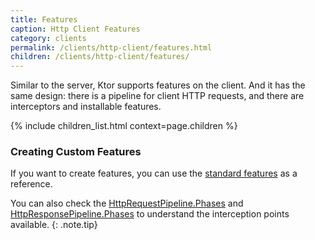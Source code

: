 ```yaml
---
title: Features
caption: Http Client Features
category: clients
permalink: /clients/http-client/features.html
children: /clients/http-client/features/
---
```


Similar to the server, Ktor supports features on the client. And it has the same design:
there is a pipeline for client HTTP requests, and there are interceptors and installable features.

{% include children_list.html context=page.children %}

### Creating Custom Features

If you want to create features, you can use the [standard features](https://github.com/ktorio/ktor/tree/master/ktor-client/ktor-client-core/src/io/ktor/client/features) as a reference.

You can also check the [HttpRequestPipeline.Phases](https://github.com/ktorio/ktor/blob/master/ktor-client/ktor-client-core/src/io/ktor/client/request/HttpRequestPipeline.kt)
and [HttpResponsePipeline.Phases](https://github.com/ktorio/ktor/blob/master/ktor-client/ktor-client-core/src/io/ktor/client/response/HttpResponsePipeline.kt)
to understand the interception points available.
{: .note.tip}
